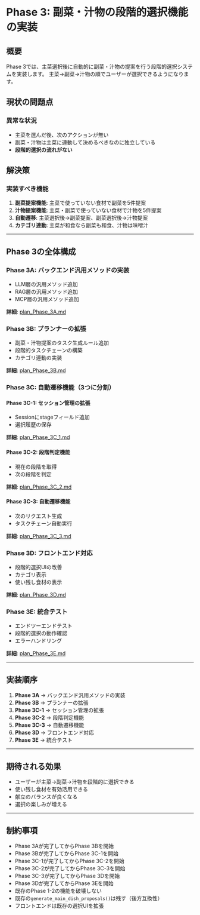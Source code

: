 # Phase 3: 副菜・汁物の段階的選択機能の実装

## 概要

Phase 3では、主菜選択後に自動的に副菜・汁物の提案を行う段階的選択システムを実装します。
主菜→副菜→汁物の順でユーザーが選択できるようになります。

## 現状の問題点

### **異常な状況**
- 主菜を選んだ後、次のアクションが無い
- 副菜・汁物は主菜に連動して決めるべきなのに独立している
- **段階的選択の流れがない**

## 解決策

### **実装すべき機能**
1. **副菜提案機能**: 主菜で使っていない食材で副菜を5件提案
2. **汁物提案機能**: 主菜・副菜で使っていない食材で汁物を5件提案
3. **自動遷移**: 主菜選択後→副菜提案、副菜選択後→汁物提案
4. **カテゴリ連動**: 主菜が和食なら副菜も和食、汁物は味噌汁

---

## Phase 3の全体構成

### **Phase 3A: バックエンド汎用メソッドの実装**
- LLM層の汎用メソッド追加
- RAG層の汎用メソッド追加
- MCP層の汎用メソッド追加

**詳細**: [plan_Phase_3A.md](./plan_Phase_3A.md)

### **Phase 3B: プランナーの拡張**
- 副菜・汁物提案のタスク生成ルール追加
- 段階的タスクチェーンの構築
- カテゴリ連動の実装

**詳細**: [plan_Phase_3B.md](./plan_Phase_3B.md)

### **Phase 3C: 自動遷移機能（3つに分割）**

#### **Phase 3C-1: セッション管理の拡張**
- Sessionにstageフィールド追加
- 選択履歴の保存

**詳細**: [plan_Phase_3C_1.md](./plan_Phase_3C_1.md)

#### **Phase 3C-2: 段階判定機能**
- 現在の段階を取得
- 次の段階を判定

**詳細**: [plan_Phase_3C_2.md](./plan_Phase_3C_2.md)

#### **Phase 3C-3: 自動遷移機能**
- 次のリクエスト生成
- タスクチェーン自動実行

**詳細**: [plan_Phase_3C_3.md](./plan_Phase_3C_3.md)

### **Phase 3D: フロントエンド対応**
- 段階的選択UIの改善
- カテゴリ表示
- 使い残し食材の表示

**詳細**: [plan_Phase_3D.md](./plan_Phase_3D.md)

### **Phase 3E: 統合テスト**
- エンドツーエンドテスト
- 段階的選択の動作確認
- エラーハンドリング

**詳細**: [plan_Phase_3E.md](./plan_Phase_3E.md)

---

## 実装順序

1. **Phase 3A** → バックエンド汎用メソッドの実装
2. **Phase 3B** → プランナーの拡張
3. **Phase 3C-1** → セッション管理の拡張
4. **Phase 3C-2** → 段階判定機能
5. **Phase 3C-3** → 自動遷移機能
6. **Phase 3D** → フロントエンド対応
7. **Phase 3E** → 統合テスト

---

## 期待される効果

- ユーザーが主菜→副菜→汁物を段階的に選択できる
- 使い残し食材を有効活用できる
- 献立のバランスが良くなる
- 選択の楽しみが増える

---

## 制約事項

- Phase 3Aが完了してからPhase 3Bを開始
- Phase 3Bが完了してからPhase 3C-1を開始
- Phase 3C-1が完了してからPhase 3C-2を開始
- Phase 3C-2が完了してからPhase 3C-3を開始
- Phase 3C-3が完了してからPhase 3Dを開始
- Phase 3Dが完了してからPhase 3Eを開始
- 既存のPhase 1-2の機能を破壊しない
- 既存の`generate_main_dish_proposals()`は残す（後方互換性）
- フロントエンドは既存の選択UIを拡張
